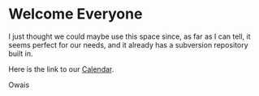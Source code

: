 # Welcome Everyone #

I just thought we could maybe use this space since, as far as I can tell, it seems perfect for our needs, and it already has a subversion repository built in.

Here is the link to our  [Calendar](http://www.google.com/calendar/embed?src=90khgf7eeb6vdegp1k66oalvfg%40group.calendar.google.com&ctz=Europe%2FStockholm&gsessionid=P4kicvR4qbs).

Owais